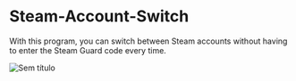 # Steam-Account-Switch

With this program, you can switch between Steam accounts without having to enter the Steam Guard code every time.

![Sem título](https://user-images.githubusercontent.com/48919928/221983944-3e30b12e-3b1a-43d3-9034-28d3a08efba3.png)
